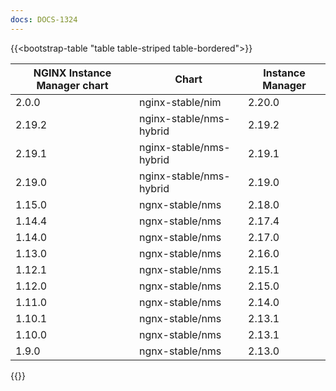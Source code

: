 ```yaml
---
docs: DOCS-1324
---
```


{{<bootstrap-table "table table-striped table-bordered">}}

| NGINX Instance Manager chart | Chart                      | Instance Manager |
|------------------------------|----------------------------|------------------|
| 2.0.0                        | nginx-stable/nim           | 2.20.0           |
| 2.19.2                       | nginx-stable/nms-hybrid    | 2.19.2           |
| 2.19.1                       | nginx-stable/nms-hybrid    | 2.19.1           |
| 2.19.0                       | nginx-stable/nms-hybrid    | 2.19.0           |
| 1.15.0                       | ngnx-stable/nms            | 2.18.0           |
| 1.14.4                       | ngnx-stable/nms            | 2.17.4           |
| 1.14.0                       | ngnx-stable/nms            | 2.17.0           |
| 1.13.0                       | ngnx-stable/nms            | 2.16.0           |
| 1.12.1                       | ngnx-stable/nms            | 2.15.1           |
| 1.12.0                       | ngnx-stable/nms            | 2.15.0           |
| 1.11.0                       | ngnx-stable/nms            | 2.14.0           |
| 1.10.1                       | ngnx-stable/nms            | 2.13.1           |
| 1.10.0                       | ngnx-stable/nms            | 2.13.1           |
| 1.9.0                        | ngnx-stable/nms            | 2.13.0           |

{{</bootstrap-table>}}
